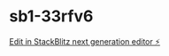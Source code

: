 # sb1-33rfv6

[Edit in StackBlitz next generation editor ⚡️](https://stackblitz.com/~/github.com/pandavirtual/sb1-33rfv6)